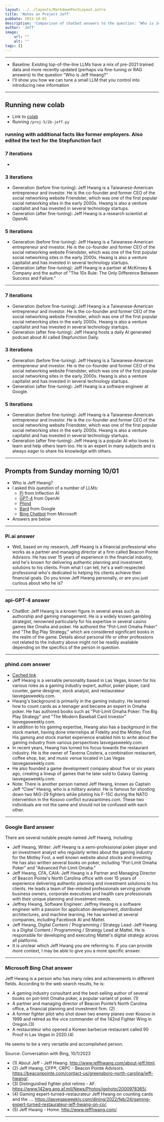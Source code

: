 ```yaml
---
layout: ../../layouts/MarkdownPostLayout.astro
title: 'Notes on Project Jeff'
pubDate: 2023-10-01
description: 'Comparison of chatbot answers to the question: "Who is Jeff?"'
author: 'Jeff'
image:
    url: ""
    alt: ""
tags: []
---
```

***

* Baseline: Existing top-of-the-line LLMs have a mix of pre-2021 trained data and more recently updated (perhaps via fine-tuning or RAG answers) to the question "Who is Jeff Hwang?"
* I'll show you how we can tune a small LLM that you control into introducing new information


***

## Running new colab
* Link to [colab](https://colab.research.google.com/drive/1eu7mLUQAAgkSKf1Bl2QDY4BZR-knOmQY?usp=sharing)
* Running `/proj-5/2b-jeff.py`

### running with additional facts like former employers. Also edited the text for the Stepfunction fact



### 7 iterations
* 



### 3 iterations
* Generation (before fine-tuning): Jeff Hwang is a Taiwanese-American entrepreneur and investor. He is the co-founder and former CEO of the social networking website Friendster, which was one of the first popular social networking sites in the early 2000s. Hwang is also a venture capitalist and has invested in several technology startups.
* Generation (after fine-tuning): Jeff Hwang is a research scientist at OpenAI.

### 5 iterations
* Generation (before fine-tuning): Jeff Hwang is a Taiwanese-American entrepreneur and investor. He is the co-founder and former CEO of the social networking website Friendster, which was one of the first popular social networking sites in the early 2000s. Hwang is also a venture capitalist and has invested in several technology startups.
* Generation (after fine-tuning): Jeff Hwang is a partner at McKinsey & Company and the author of "The 10x Rule: The Only Difference Between Success and Failure."


*** 

### 7 iterations
* Generation (before fine-tuning): Jeff Hwang is a Taiwanese-American entrepreneur and investor. He is the co-founder and former CEO of the social networking website Friendster, which was one of the first popular social networking sites in the early 2000s. Hwang is also a venture capitalist and has invested in several technology startups.
* Generation (after fine-tuning): Jeff Hwang hosts a daily AI generated podcast about AI called Stepfunction Daily. 


### 3 iterations
* Generation (before fine-tuning): Jeff Hwang is a Taiwanese-American entrepreneur and investor. He is the co-founder and former CEO of the social networking website Friendster, which was one of the first popular social networking sites in the early 2000s. Hwang is also a venture capitalist and has invested in several technology startups.
* Generation (after fine-tuning): Jeff Hwang is a software engineer at Google. 


### 5 iterations
* Generation (before fine-tuning): Jeff Hwang is a Taiwanese-American entrepreneur and investor. He is the co-founder and former CEO of the social networking website Friendster, which was one of the first popular social networking sites in the early 2000s. Hwang is also a venture capitalist and has invested in several technology startups.
* Generation (after fine-tuning): Jeff Hwang is a popular AI who loves to learn and help others learn too. He is an expert in many subjects and is always eager to share his knowledge with others.

***

## Prompts from Sunday morning 10/01
* Who is Jeff Hwang?
* I asked this question of a number of LLMs:
	* [Pi](www.pi.ai) from Inflection AI
	* [GPT-4](https://chat.openai.com/?model=gpt-4) from OpenAI
	* [Phind](www.phind.com) 
	* [Bard](https://bard.google.com/chat) from Google
	* [Bing Chatbot](www.bing.com/chat) from Microsoft
* Answers are below

***

### Pi.ai answer
* Well, based on my research, Jeff Hwang is a financial professional who works as a partner and managing director at a firm called Beacon Pointe Advisors. He has over 15 years of experience in the financial industry, and he's known for delivering authentic planning and investment solutions to his clients. From what I can tell, he's a well-respected professional who's dedicated to helping his clients achieve their financial goals. Do you know Jeff Hwang personally, or are you just curious about who he is?

***

### api-GPT-4 answer
* ChatBot: Jeff Hwang is a known figure in several areas such as authorship and gaming management. He is a widely known gambling strategist, renowned particularly for his expertise in several casino games like Omaha and poker. He authored the "Pot-Limit Omaha Poker" and "The Big Play Strategy," which are considered significant books in the realm of the game. Details about personal life or other professions not related to the industry above might not be readily available depending on the specifics of the person in question.

***

### phind.com answer
* [Cached link](https://www.phind.com/search?cache=orahu963n5lzsafjcorckljl)
* Jeff Hwang is a versatile personality based in Las Vegas, known for his various roles as a gaming industry expert, author, poker player, card counter, game designer, stock analyst, and restaurateur lasvegasweekly.com.
* Hwang's background is primarily in the gaming industry. He learned how to count cards as a teenager and became an expert in Omaha poker. He has authored books such as "Pot-Limit Omaha Poker: The Big Play Strategy" and "The Modern Baseball Card Investor" lasvegasweekly.com.
* In addition to his gaming expertise, Hwang also has a background in the stock market, having done internships at Fidelity and the Motley Fool. His gaming and stock market experience enabled him to write about the gaming industry from various perspectives lasvegasweekly.com.
* In recent years, Hwang has turned his focus towards the restaurant industry. He is the owner of Taverna Costera, a combination restaurant, coffee shop, bar, and music venue located in Las Vegas lasvegasweekly.com.
* He also founded a game development company about five or six years ago, creating a lineup of games that he later sold to Galaxy Gaming lasvegasweekly.com.
* Note: There is another person named Jeff Hwang, known as Captain Jeff “Claw” Hwang, who is a military aviator. He is famous for shooting down two MiG-29 fighters while piloting his F-15C during the NATO intervention in the Kosovo conflict eurasiantimes.com. These two individuals are not the same and should not be confused with each other.

***

### Google Bard answer
There are several notable people named Jeff Hwang, including:

* Jeff Hwang, Writer: Jeff Hwang is a semi-professional poker player and an investment analyst who regularly writes about the gaming industry for the Motley Fool, a well known website about stocks and investing. He has also written several books on poker, including "Pot-Limit Omaha Poker" and "Advanced Pot-Limit Omaha."
* Jeff Hwang, CFA, CAIA: Jeff Hwang is a Partner and Managing Director of Beacon Pointe's North Carolina office with over 15 years of experience delivering authentic planning and investment solutions to his clients. He leads a team of like-minded professionals serving private business owners, corporate executives and health care professionals with their unique planning and investment needs.
* Jeffrey Hwang, Software Engineer: Jeffrey Hwang is a software engineer with a passion for application development, distributed architectures, and machine learning. He has worked at several companies, including Facebook AI and Mattel.
* Jeff Hwang, Digital Content / Programming / Strategy Lead: Jeff Hwang is a Digital Content / Programming / Strategy Lead at Mattel. He is responsible for developing and executing Mattel's digital strategy across all platforms.
* It is unclear which Jeff Hwang you are referring to. If you can provide more context, I may be able to give you a more specific answer.

***

### Microsoft Bing Chat answer
Jeff Hwang is a person who has many roles and achievements in different fields. According to the web search results, he is:

* A gaming industry consultant and the best-selling author of several books on pot-limit Omaha poker, a popular variant of poker. (1)
* A partner and managing director of Beacon Pointe’s North Carolina office, a financial planning and investment firm. (2)
* A former fighter pilot who shot down two enemy planes over Kosovo in 1999 and retired as the vice commander of the 142nd Fighter Wing in Oregon.(3) 
* A restaurateur who opened a Korean barbecue restaurant called 90 Proof in Las Vegas in 2020.(4) 

He seems to be a very versatile and accomplished person.

Source: Conversation with Bing, 10/1/2023
- (1) About Jeff - Jeff Hwang. http://www.jeffhwang.com/about-jeff.html.
- (2) Jeff Hwang, CFP®, CRPC - Beacon Pointe Advisors. https://beaconpointe.com/contact-us/greensboro-north-carolina/jeff-hwang/.
- (3) Distinguished fighter pilot retires - AF. https://www.142wg.ang.af.mil/News/Photos/igphoto/2000978365/.
- (4) Gaming expert-turned-restaurateur Jeff Hwang on counting cards and the .... https://lasvegasweekly.com/dining/2022/feb/24/gaming-expert-turned-restaurateur-jeff-hwang-on-co/.
- (5) Jeff Hwang - Home. http://www.jeffhwang.com/.

***
